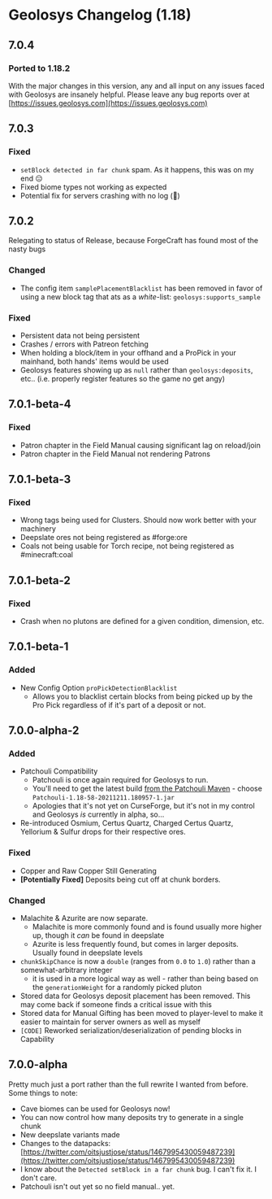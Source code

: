# Geolosys Changelog (1.18)

## 7.0.4

### Ported to 1.18.2

With the major changes in this version, any and all input on any issues faced with Geolosys are insanely helpful. Please leave any bug reports over at [https://issues.geolosys.com](https://issues.geolosys.com)

## 7.0.3

### Fixed

- `setBlock detected in far chunk` spam. As it happens, this was on my end 😑
- Fixed biome types not working as expected
- Potential fix for servers crashing with no log (🤞)

## 7.0.2

Relegating to status of Release, because ForgeCraft has found most of the nasty bugs

### Changed

- The config item `samplePlacementBlacklist` has been removed in favor of using a new block tag that ats as a _white_-list: `geolosys:supports_sample`

### Fixed

- Persistent data not being persistent
- Crashes / errors with Patreon fetching
- When holding a block/item in your offhand and a ProPick in your mainhand, both hands' items would be used
- Geolosys features showing up as `null` rather than `geolosys:deposits`, etc.. (i.e. properly register features so the game no get angy)

## 7.0.1-beta-4

### Fixed

- Patron chapter in the Field Manual causing significant lag on reload/join
- Patron chapter in the Field Manual not rendering Patrons

## 7.0.1-beta-3

### Fixed

- Wrong tags being used for Clusters. Should now work better with your machinery
- Deepslate ores not being registered as #forge:ore
- Coals not being usable for Torch recipe, not being registered as #minecraft:coal

## 7.0.1-beta-2

### Fixed

- Crash when no plutons are defined for a given condition, dimension, etc.

## 7.0.1-beta-1

### Added

- New Config Option `proPickDetectionBlacklist`
  - Allows you to blacklist certain blocks from being picked up by the Pro Pick regardless of if it's part of a deposit or not.

## 7.0.0-alpha-2

### Added

- Patchouli Compatibility
  - Patchouli is once again required for Geolosys to run.
  - You'll need to get the latest build [from the Patchouli Maven](https://maven.blamejared.com/vazkii/patchouli/Patchouli/1.18-58-SNAPSHOT/) - choose `Patchouli-1.18-58-20211211.180957-1.jar`
  - Apologies that it's not yet on CurseForge, but it's not in my control and Geolosys _is_ currently in alpha, so...
- Re-introduced Osmium, Certus Quartz, Charged Certus Quartz, Yellorium & Sulfur drops for their respective ores.

### Fixed

- Copper and Raw Copper Still Generating
- **[Potentially Fixed]** Deposits being cut off at chunk borders.

### Changed

- Malachite & Azurite are now separate.
  - Malachite is more commonly found and is found usually more higher up, though it _can_ be found in deepslate
  - Azurite is less frequently found, but comes in larger deposits. Usually found in deepslate levels
- `chunkSkipChance` is now a `double` (ranges from `0.0` to `1.0`) rather than a somewhat-arbitrary integer
  - it is used in a more logical way as well - rather than being based on the `generationWeight` for a randomly picked pluton
- Stored data for Geolosys deposit placement has been removed. This may come back if someone finds a critical issue with this
- Stored data for Manual Gifting has been moved to player-level to make it easier to maintain for server owners as well as myself
- `[CODE]` Reworked serialization/deserialization of pending blocks in Capability

## 7.0.0-alpha

Pretty much just a port rather than the full rewrite I wanted from before. Some things to note:

- Cave biomes can be used for Geolosys now!
- You can now control how many deposits try to generate in a single chunk
- New deepslate variants made
- Changes to the datapacks: [https://twitter.com/oitsjustjose/status/1467995430059487239](https://twitter.com/oitsjustjose/status/1467995430059487239)
- I know about the `Detected setBlock in a far chunk` bug. I can't fix it. I don't care.
- Patchouli isn't out yet so no field manual.. yet.
